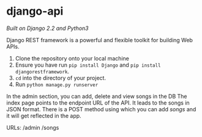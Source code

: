 # django-api

*Built on Django 2.2 and Python3*

Django REST framework is a powerful and flexible toolkit for building Web APIs.

1. Clone the repository onto your local machine
2. Ensure you have run `pip install Django` and `pip install djangorestframework`. 
3. `cd` into the directory of your project.
4. Run `python manage.py runserver` 

In the admin section, you can add, delete and view songs in the DB
The index page points to the endpoint URL of the API. It leads to the songs in JSON format. 
There is a POST method using which you can add _songs_ and it will get reflected in the app. 

URLs:
<local host>/admin
<local host>/songs
<local host>
